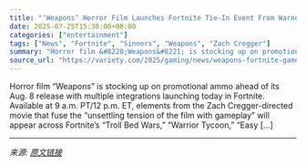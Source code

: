 ```yaml
---
title: "‘Weapons’ Horror Film Launches Fortnite Tie-In Event From Warner Bros. After ‘Sinners’ Success (EXCLUSIVE)"
date: 2025-07-25T15:30:00+08:00
categories: ["entertainment"]
tags: ["News", "Fortnite", "Sinners", "Weapons", "Zach Cregger"]
summary: "Horror film &#8220;Weapons&#8221; is stocking up on promotional ammo ahead of its Aug. 8 release with multiple integrations launching today in Fortnite. Available at 9 a.m. PT/12 p.m. ET, elements fro"
source_url: "https://variety.com/2025/gaming/news/weapons-fortnite-game-horror-film-zach-cregger-warner-bros-1236469164/"
---
```


Horror film &#8220;Weapons&#8221; is stocking up on promotional ammo ahead of its Aug. 8 release with multiple integrations launching today in Fortnite. Available at 9 a.m. PT/12 p.m. ET, elements from the Zach Cregger-directed movie that fuse the “unsettling tension of the film with gameplay” will appear across Fortnite’s “Troll Bed Wars,” “Warrior Tycoon,” “Easy [&#8230;]

---

*来源: [原文链接](https://variety.com/2025/gaming/news/weapons-fortnite-game-horror-film-zach-cregger-warner-bros-1236469164/)*
